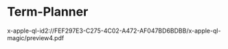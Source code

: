 # Term-Planner

x-apple-ql-id2://FEF297E3-C275-4C02-A472-AF047BD6BDBB/x-apple-ql-magic/preview4.pdf
